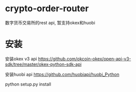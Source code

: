 # crypto-order-router
数字货币交易所的rest api, 暂支持okex和huobi

# 安装
安装okex v3 api https://github.com/okcoin-okex/open-api-v3-sdk/tree/master/okex-python-sdk-api

安装huobi api https://github.com/huobiapi/huobi_Python

python setup.py install